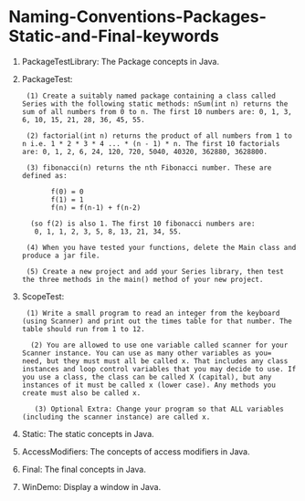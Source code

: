 # Naming-Conventions-Packages-Static-and-Final-keywords

1. PackageTestLibrary: The Package concepts in Java.

2. PackageTest:  

        (1) Create a suitably named package containing a class called Series with the following static methods: nSum(int n) returns the sum of all numbers from 0 to n. The first 10 numbers are: 0, 1, 3, 6, 10, 15, 21, 28, 36, 45, 55.

        (2) factorial(int n) returns the product of all numbers from 1 to n i.e. 1 * 2 * 3 * 4 ... * (n - 1) * n. The first 10 factorials are: 0, 1, 2, 6, 24, 120, 720, 5040, 40320, 362880, 3628800.

        (3) fibonacci(n) returns the nth Fibonacci number. These are defined as:
              
              f(0) = 0
              f(1) = 1
              f(n) = f(n-1) + f(n-2)
         
         (so f(2) is also 1. The first 10 fibonacci numbers are:
          0, 1, 1, 2, 3, 5, 8, 13, 21, 34, 55.

        (4) When you have tested your functions, delete the Main class and produce a jar file.

        (5) Create a new project and add your Series library, then test the three methods in the main() method of your new project.
        
3. ScopeTest:

        (1) Write a small program to read an integer from the keyboard (using Scanner) and print out the times table for that number. The table should run from 1 to 12.

         (2) You are allowed to use one variable called scanner for your Scanner instance. You can use as many other variables as you=  need, but they must must all be called x. That includes any class instances and loop control variables that you may decide to use. If you use a class, the class can be called X (capital), but any instances of it must be called x (lower case). Any methods you create must also be called x.

          (3) Optional Extra: Change your program so that ALL variables (including the scanner instance) are called x.
       
4. Static: The static concepts in Java.

5. AccessModifiers: The concepts of access modifiers in Java.

6. Final: The final concepts in Java.

7. WinDemo: Display a window in Java.
